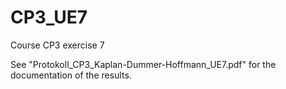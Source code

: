 # CP3_UE7
Course CP3 exercise 7

See "Protokoll_CP3_Kaplan-Dummer-Hoffmann_UE7.pdf" for the documentation of the results.
